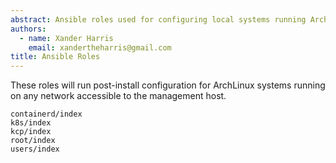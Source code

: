 ```yaml
---
abstract: Ansible roles used for configuring local systems running ArchLinux.
authors:
  - name: Xander Harris
    email: xandertheharris@gmail.com
title: Ansible Roles
---
```


These roles will run post-install configuration for ArchLinux systems running
on any network accessible to the management host.

```{toctree}
containerd/index
k8s/index
kcp/index
root/index
users/index
```
